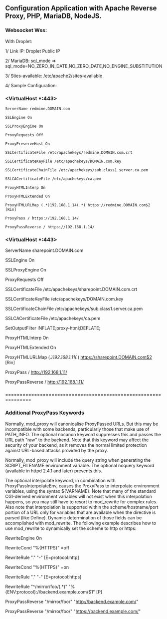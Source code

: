 ## Configuration Application with Apache Reverse Proxy, PHP, MariaDB, NodeJS.
### Websocket Wss:

With Droplet:

1/ Link IP: Droplet Public IP

2/ MariaDB: sql_mode =>
   sql_mode=NO_ZERO_IN_DATE,NO_ZERO_DATE,NO_ENGINE_SUBSTITUTION

3/ Sties-available: /etc/apache2/sites-available
   
4/ Sample Configuration:

### <VirtualHost *:443>

    ServerName redmine.DOMAIN.com
    
    SSLEngine On
    
    SSLProxyEngine On
    
    ProxyRequests Off
    
    ProxyPreserveHost On
    
    SSLCertificateFile /etc/apachekeys/redmine.DOMAIN.com.crt
    
    SSLCertificateKeyFile /etc/apachekeys/DOMAIN.com.key
    
    SSLCertificateChainFile /etc/apachekeys/sub.class1.server.ca.pem
    
    SSLCACertificateFile /etc/apachekeys/ca.pem
    
    ProxyHTMLInterp On
    
    ProxyHTMLExtended On
    
    ProxyHTMLURLMap (.*)192.168.1.14(.*) https://redmine.DOMAIN.com$2 [Rin]
    
    ProxyPass / https://192.168.1.14/
    
    ProxyPassReverse / https://192.168.1.14/

### </VirtualHost>


### <VirtualHost *:443>

ServerName sharepoint.DOMAIN.com

   SSLEngine On
   
   SSLProxyEngine On
   
   ProxyRequests Off
   
   SSLCertificateFile /etc/apachekeys/sharepoint.DOMAIN.com.crt
   
   SSLCertificateKeyFile /etc/apachekeys/DOMAIN.com.key
   
   SSLCertificateChainFile /etc/apachekeys/sub.class1.server.ca.pem
   
   SSLCACertificateFile /etc/apachekeys/ca.pem
   
   SetOutputFilter INFLATE;proxy-html;DEFLATE;
   
   ProxyHTMLInterp On
   
   ProxyHTMLExtended On
   
   ProxyHTMLURLMap (.*)192.168.1.11(.*) https://sharepoint.DOMAIN.com$2 [Rin]
   
   ProxyPass / http://192.168.1.11/
   
   ProxyPassReverse / http://192.168.1.11/

### </VirtualHost>


===============================================================


### Additional ProxyPass Keywords

Normally, mod_proxy will canonicalise ProxyPassed URLs. But this may be incompatible with some backends, particularly those that make use of PATH_INFO. The optional nocanon keyword suppresses this and passes the URL path "raw" to the backend. Note that this keyword may affect the security of your backend, as it removes the normal limited protection against URL-based attacks provided by the proxy.

Normally, mod_proxy will include the query string when generating the SCRIPT_FILENAME environment variable. The optional noquery keyword (available in httpd 2.4.1 and later) prevents this.

The optional interpolate keyword, in combination with ProxyPassInterpolateEnv, causes the ProxyPass to interpolate environment variables, using the syntax ${VARNAME}. Note that many of the standard CGI-derived environment variables will not exist when this interpolation happens, so you may still have to resort to mod_rewrite for complex rules. Also note that interpolation is supported within the scheme/hostname/port portion of a URL only for variables that are available when the directive is parsed (like Define). Dynamic determination of those fields can be accomplished with mod_rewrite. The following example describes how to use mod_rewrite to dynamically set the scheme to http or https:

RewriteEngine On


RewriteCond "%{HTTPS}" =off

RewriteRule "." "-" [E=protocol:http]

RewriteCond "%{HTTPS}" =on

RewriteRule "." "-" [E=protocol:https]


RewriteRule "^/mirror/foo/(.*)" "%{ENV:protocol}://backend.example.com/$1" [P]

ProxyPassReverse  "/mirror/foo/" "http://backend.example.com/"

ProxyPassReverse  "/mirror/foo/" "https://backend.example.com/"

